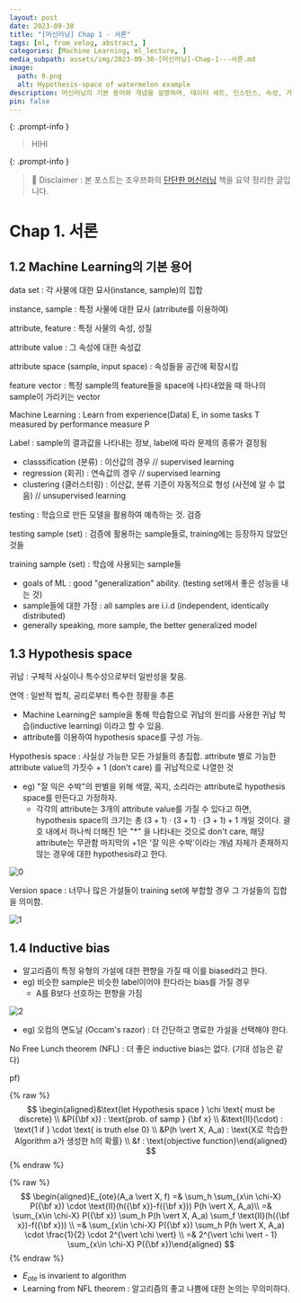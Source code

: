 ```yaml
---
layout: post
date: 2023-09-30
title: "[머신러닝] Chap 1 - 서론"
tags: [ml, from_velog, abstract, ]
categories: [Machine Learning, ml_lecture, ]
media_subpath: assets/img/2023-09-30-[머신러닝]-Chap-1---서론.md
image:
  path: 0.png
  alt: Hypothesis-space of watermelon example
description: 머신러닝의 기본 용어와 개념을 설명하며, 데이터 세트, 인스턴스, 속성, 가설 공간, 귀납적 학습, 그리고 알고리즘의 편향에 대해 논의합니다. 80년대 일본 경제와 관련된 주요 요소인 버블 경제와 플라자 합의의 영향을 설명하고, 머신러닝의 목표는 좋은 일반화 능력을 갖추는 것임을 강조합니다.
pin: false
---
```



{: .prompt-info }


> HIHI


{: .prompt-info }


> 📣 Disclaimer : 본 포스트는 조우쯔화의 [단단한 머신러닝](https://product.kyobobook.co.kr/detail/S000001916959) 책을 요약 정리한 글입니다. 


# Chap 1. 서론


## 1.2 Machine Learning의 기본 용어


data set
: 각 사물에 대한 묘사(instance, sample)의 집합


instance, sample
: 특정 사물에 대한 묘사 (atrribute를 이용하여)


attribute, feature
: 특정 사물의 속성, 성질


attribute value
: 그 속성에 대한 속성값


attribute space (sample, input space)
: 속성들을 공간에 확장시킴


feature vector
: 특정 sample의 feature들을 space에 나타내었을 때 하나의 sample이 가리키는 vector


Machine Learning
: Learn from experience(Data) E, in some tasks T measured by performance measure P


Label
: sample의 결과값을 나타내는 정보, label에 따라 문제의 종류가 결정됨

- classsification (분류)
:  이산값의 경우 // supervised learning
- regression (회귀) 
: 연속값의 경우 // supervised learning
- clustering (클러스터링)
: 이산값, 분류 기준이 자동적으로 형성 (사전에 알 수 없음) // unsupervised learning

testing
: 학습으로 만든 모델을 활용하여 예측하는 것. 검증


testing sample (set) 
: 검증에 활용하는 sample들로, training에는 등장하지 않았던 것들


training sample (set)
: 학습에 사용되는 sample들

- goals of ML : good "generalization" ability. (testing set에서 좋은 성능을 내는 것)
- sample들에 대한 가정 : all samples are i.i.d (independent, identically distributed)
- generally speaking, more sample, the better generalized model

## 1.3 Hypothesis space


귀납 
: 구체적 사실이나 특수성으로부터 일반성을 찾음.


연역 
: 일반적 법칙, 공리로부터 특수한 정황을 추론

- Machine Learning은 sample을 통해 학습함으로 귀납의 원리를 사용한 귀납 학습(inductive learning) 이라고 할 수 있음.
- attribute를 이용하여 hypothesis space를 구성 가능.

Hypothesis space 
: 사실상 가능한 모든 가설들의 총집합. attribute 별로 가능한 attribute value의 가짓수 + 1 (don't care) 를 귀납적으로 나열한 것

- eg) "잘 익은 수박"의 판별을 위해 색깔, 꼭지, 소리라는 attribute로 hypothesis space를 만든다고 가정하자.
	- 각각의 attribute는 3개의 attribute value를 가질 수 있다고 하면,
	hypothesis space의 크기는 총 $(3+1)\cdot(3+1)\cdot(3+1)+1$ 개일 것이다.
	괄호 내에서 하나씩 더해진 1은 "\*" 을 나타내는 것으로 don't care, 해당 attribute는 무관함
	마지막의 +1은 '잘 익은 수박'이라는 개념 자체가 존재하지 않는 경우에 대한 hypothesis라고 한다.

![0](/0.png)


Version space 
: 너무나 많은 가설들이 training set에 부합할 경우 그 가설들의 집합을 의미함.


![1](/1.png)


## 1.4 Inductive bias

- 알고리즘이 특정 유형의 가설에 대한 편향을 가질 때 이를 biased라고 한다.
- eg) 비슷한 sample은 비슷한 label이어야 한다라는 bias를 가질 경우
	- A를 B보다 선호하는 편향을 가짐

![2](/2.png)

- eg) 오컴의 면도날 (Occam's razor)
: 더 간단하고 명료한 가설을 선택해야 한다.

No Free Lunch theorem (NFL) 
: 더 좋은 inductive bias는 없다. (기대 성능은 같다)


pf)


{% raw %}
$$
\begin{aligned}&\text{let Hypothesis space } \chi \text{ must be discrete} \\ &P({\bf x}) : \text{prob. of samp } {\bf x} \\  &\text{II}(\cdot) : \text{1 if } \cdot \text{ is truth else 0} \\ &P(h \vert X, A_a) : \text{X로 학습한 Algorithm a가 생성한 h의 확률} \\ &f : \text{objective function}\end{aligned}
$$
{% endraw %}


{% raw %}
$$
\begin{aligned}E_{ote}(A_a \vert X, f) =& \sum_h \sum_{x\in \chi-X} P({\bf x}) \cdot \text{II}(h({\bf x})-f({\bf x})) P(h \vert X, A_a)\\ =& \sum_{x\in \chi-X} P({\bf x}) \sum_h P(h \vert X, A_a) \sum_f \text{II}(h({\bf x})-f({\bf x})) \\  =& \sum_{x\in \chi-X} P({\bf x}) \sum_h P(h \vert X, A_a) \cdot \frac{1}{2} \cdot 2^{\vert \chi \vert} \\ =& 2^{\vert \chi \vert - 1} \sum_{x\in \chi-X} P({\bf x})\end{aligned}
$$
{% endraw %}

- $E_{ote}$ is invarient to algorithm
- Learning from NFL theorem : 알고리즘의 좋고 나쁨에 대한 논의는 무의미하다.
